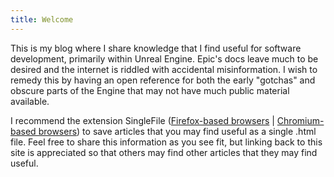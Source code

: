 ```yaml
---
title: Welcome
---
```

This is my blog where I share knowledge that I find useful for software development, primarily within Unreal Engine.
Epic's docs leave much to be desired and the internet is riddled with accidental misinformation. I wish to remedy this by having an open reference for both the early "gotchas" and obscure parts of the Engine that may not have much public material available.

I recommend the extension SingleFile ([Firefox-based browsers](https://addons.mozilla.org/en-US/firefox/addon/single-file/?utm_source=addons.mozilla.org&utm_medium=referral&utm_content=search) | [Chromium-based browsers](https://chromewebstore.google.com/detail/singlefile/mpiodijhokgodhhofbcjdecpffjipkle)) to save articles that you may find useful as a single .html file. Feel free to share this information as you see fit, but linking back to this site is appreciated so that others may find other articles that they may find useful.
